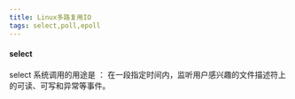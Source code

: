 ```yaml
---
title: Linux多路复用IO 
tags: select,poll,epoll
---
```


#### select

select 系统调用的用途是 ： 在一段指定时间内，监听用户感兴趣的文件描述符上的可读、可写和异常等事件。